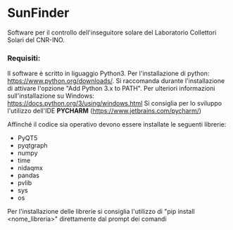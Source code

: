 # SunFinder
Software per il controllo dell'inseguitore solare del Laboratorio Collettori Solari del CNR-INO. 

### Requisiti:
Il software è scritto in liguaggio Python3. Per l'installazione di python: https://www.python.org/downloads/. Si raccomanda durante l'installazione di attivare l'opzione "Add Python 3.x to PATH". Per ulteriori informazioni sull'installazione su Windows: https://docs.python.org/3/using/windows.html
Si consiglia per lo sviluppo l'utilizzo dell'IDE **PYCHARM** (https://www.jetbrains.com/pycharm/)

Affinché il codice sia operativo devono essere installate le seguenti librerie:
* PyQT5
* pyqtgraph
* numpy
* time
* nidaqmx
* pandas 
* pvlib
* sys
* os

Per l'installazione delle librerie si consiglia l'utilizzo di "pip install <nome_libreria>" direttamente dal prompt dei comandi
 
